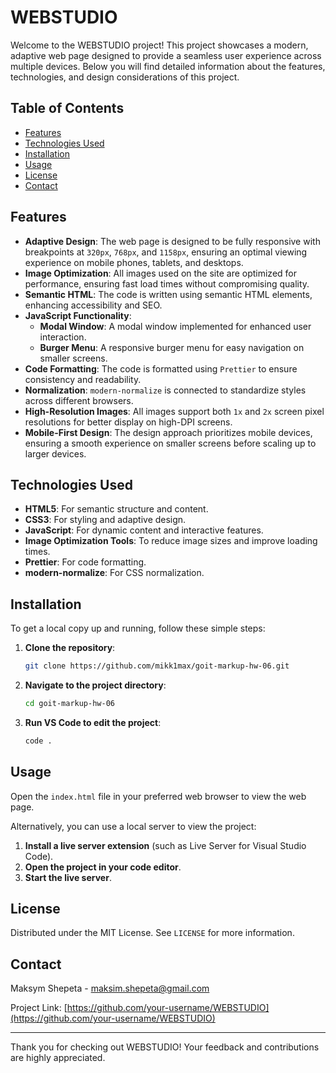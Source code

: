 # WEBSTUDIO

Welcome to the WEBSTUDIO project! This project showcases a modern, adaptive web page designed to provide a seamless user experience across multiple devices. Below you will find detailed information about the features, technologies, and design considerations of this project.

## Table of Contents

- [Features](#features)
- [Technologies Used](#technologies-used)
- [Installation](#installation)
- [Usage](#usage)
- [License](#license)
- [Contact](#contact)

## Features

- **Adaptive Design**: The web page is designed to be fully responsive with breakpoints at `320px`, `768px`, and `1158px`, ensuring an optimal viewing experience on mobile phones, tablets, and desktops.
- **Image Optimization**: All images used on the site are optimized for performance, ensuring fast load times without compromising quality.
- **Semantic HTML**: The code is written using semantic HTML elements, enhancing accessibility and SEO.
- **JavaScript Functionality**:
  - **Modal Window**: A modal window implemented for enhanced user interaction.
  - **Burger Menu**: A responsive burger menu for easy navigation on smaller screens.
- **Code Formatting**: The code is formatted using `Prettier` to ensure consistency and readability.
- **Normalization**: `modern-normalize` is connected to standardize styles across different browsers.
- **High-Resolution Images**: All images support both `1x` and `2x` screen pixel resolutions for better display on high-DPI screens.
- **Mobile-First Design**: The design approach prioritizes mobile devices, ensuring a smooth experience on smaller screens before scaling up to larger devices.

## Technologies Used

- **HTML5**: For semantic structure and content.
- **CSS3**: For styling and adaptive design.
- **JavaScript**: For dynamic content and interactive features.
- **Image Optimization Tools**: To reduce image sizes and improve loading times.
- **Prettier**: For code formatting.
- **modern-normalize**: For CSS normalization.

## Installation

To get a local copy up and running, follow these simple steps:

1. **Clone the repository**:
    ```bash
    git clone https://github.com/mikk1max/goit-markup-hw-06.git
    ```
2. **Navigate to the project directory**:
    ```bash
    cd goit-markup-hw-06
    ```
3. **Run VS Code to edit the project**:
    ```bash
    code .
    ```

## Usage

Open the `index.html` file in your preferred web browser to view the web page.

Alternatively, you can use a local server to view the project:

1. **Install a live server extension** (such as Live Server for Visual Studio Code).
2. **Open the project in your code editor**.
3. **Start the live server**.

## License

Distributed under the MIT License. See `LICENSE` for more information.

## Contact

Maksym Shepeta - [maksim.shepeta@gmail.com](mailto:maksim.shepeta@gmail.com)

Project Link: [https://github.com/your-username/WEBSTUDIO](https://github.com/your-username/WEBSTUDIO)

---

Thank you for checking out WEBSTUDIO! Your feedback and contributions are highly appreciated.
